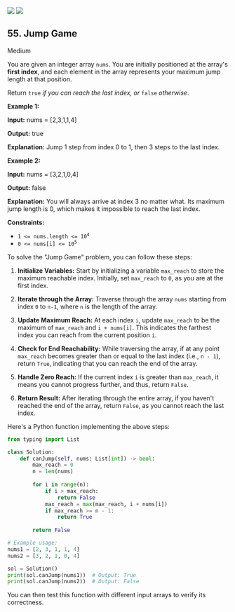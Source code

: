 [![](https://img.shields.io/github/stars/javadev/LeetCode-in-All?label=Stars&style=flat-square)](https://github.com/javadev/LeetCode-in-All)
[![](https://img.shields.io/github/forks/javadev/LeetCode-in-All?label=Fork%20me%20on%20GitHub%20&style=flat-square)](https://github.com/javadev/LeetCode-in-All/fork)

## 55\. Jump Game

Medium

You are given an integer array `nums`. You are initially positioned at the array's **first index**, and each element in the array represents your maximum jump length at that position.

Return `true` _if you can reach the last index, or_ `false` _otherwise_.

**Example 1:**

**Input:** nums = [2,3,1,1,4]

**Output:** true

**Explanation:** Jump 1 step from index 0 to 1, then 3 steps to the last index. 

**Example 2:**

**Input:** nums = [3,2,1,0,4]

**Output:** false

**Explanation:** You will always arrive at index 3 no matter what. Its maximum jump length is 0, which makes it impossible to reach the last index. 

**Constraints:**

*   <code>1 <= nums.length <= 10<sup>4</sup></code>
*   <code>0 <= nums[i] <= 10<sup>5</sup></code>

To solve the "Jump Game" problem, you can follow these steps:

1. **Initialize Variables:** Start by initializing a variable `max_reach` to store the maximum reachable index. Initially, set `max_reach` to `0`, as you are at the first index.
   
2. **Iterate through the Array:** Traverse through the array `nums` starting from index `0` to `n-1`, where `n` is the length of the array.

3. **Update Maximum Reach:** At each index `i`, update `max_reach` to be the maximum of `max_reach` and `i + nums[i]`. This indicates the farthest index you can reach from the current position `i`.

4. **Check for End Reachability:** While traversing the array, if at any point `max_reach` becomes greater than or equal to the last index (i.e., `n - 1`), return `True`, indicating that you can reach the end of the array.

5. **Handle Zero Reach:** If the current index `i` is greater than `max_reach`, it means you cannot progress further, and thus, return `False`.

6. **Return Result:** After iterating through the entire array, if you haven't reached the end of the array, return `False`, as you cannot reach the last index.

Here's a Python function implementing the above steps:

```python
from typing import List

class Solution:
    def canJump(self, nums: List[int]) -> bool:
        max_reach = 0
        n = len(nums)
        
        for i in range(n):
            if i > max_reach:
                return False
            max_reach = max(max_reach, i + nums[i])
            if max_reach >= n - 1:
                return True
        
        return False

# Example usage:
nums1 = [2, 3, 1, 1, 4]
nums2 = [3, 2, 1, 0, 4]

sol = Solution()
print(sol.canJump(nums1))  # Output: True
print(sol.canJump(nums2))  # Output: False
```

You can then test this function with different input arrays to verify its correctness.